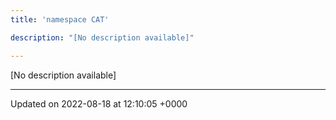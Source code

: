 ```yaml
---
title: 'namespace CAT'

description: "[No description available]"

---
```







[No description available]






-------------------------------

Updated on 2022-08-18 at 12:10:05 +0000